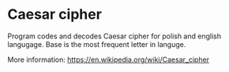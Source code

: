 # Caesar cipher

<p>Program codes and decodes Caesar cipher for polish and english langugage. Base is the most frequent letter in languge. <p/>

More information: https://en.wikipedia.org/wiki/Caesar_cipher


